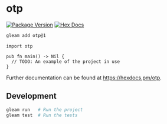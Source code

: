 # otp

[![Package Version](https://img.shields.io/hexpm/v/otp)](https://hex.pm/packages/otp)
[![Hex Docs](https://img.shields.io/badge/hex-docs-ffaff3)](https://hexdocs.pm/otp/)

```sh
gleam add otp@1
```
```gleam
import otp

pub fn main() -> Nil {
  // TODO: An example of the project in use
}
```

Further documentation can be found at <https://hexdocs.pm/otp>.

## Development

```sh
gleam run   # Run the project
gleam test  # Run the tests
```
